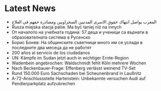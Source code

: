 # Latest News
-  المغرب يواصل انتهاك حقوق الاسرى المدنيين الصحراويين ومصادرة حقهم في العلاج
-  Rusza miejska stacja paliw. Ma być taniej niż na innych
-  От началото на учебната година: 57 деца и ученици са върнати в образователната система в Русенско
-  Борис Бонев: На общинските съветници много им се услади в последните два месеца да не работят
-  200 años al servicio de los ciudadanos
-  UN: Kämpfe im Sudan jetzt auch in wichtiger Ernte-Region
-  Wadenbein angebrochen: Waldschmidt fehlt Köln mehrere Wochen
-  Nach Beckenbauer-Frage: Effenberg verlässt weinend TV-Set
-  Rund 150.000 Euro Sachschaden bei Scheunenbrand in Laußnitz
-  A-72-Anschlussstelle Hartenstein: Unbekannte versuchen Audi auf Pendlerparkplatz aufzubrechen
